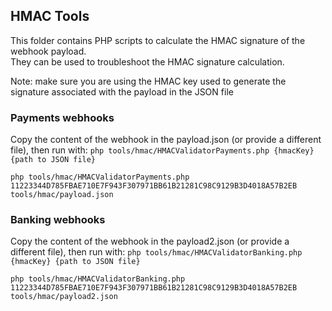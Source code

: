 ## HMAC Tools

This folder contains PHP scripts to calculate the HMAC signature of the webhook payload.  
They can be used to troubleshoot the HMAC signature calculation.

Note: make sure you are using the HMAC key used to generate the signature associated with the payload in the JSON file

### Payments webhooks

Copy the content of the webhook in the payload.json (or provide a different file), then run with: 
`php tools/hmac/HMACValidatorPayments.php {hmacKey} {path to JSON file}`
```
php tools/hmac/HMACValidatorPayments.php 11223344D785FBAE710E7F943F307971BB61B21281C98C9129B3D4018A57B2EB tools/hmac/payload.json
```

### Banking webhooks

Copy the content of the webhook in the payload2.json (or provide a different file), then run with: 
`php tools/hmac/HMACValidatorBanking.php {hmacKey} {path to JSON file}`
```
php tools/hmac/HMACValidatorBanking.php 11223344D785FBAE710E7F943F307971BB61B21281C98C9129B3D4018A57B2EB tools/hmac/payload2.json
```
